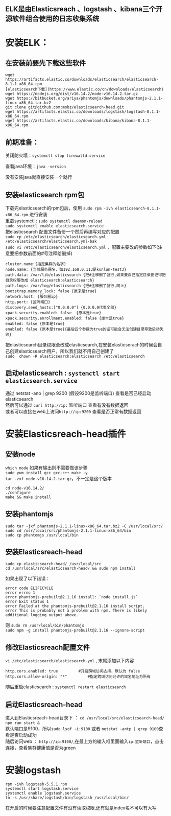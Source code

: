 ## ELK是由Elasticsreach 、logstash 、kibana三个开源软件组合使用的日志收集系统
# 安装ELK：
## 在安装前要先下载这些软件
```
wget https://artifacts.elastic.co/downloads/elasticsearch/elasticsearch-8.1.1-x86_64.rpm
[elasticsearch下载](https://www.elastic.co/cn/downloads/elasticsearch)
wget https://nodejs.org/dist/v16.14.2/node-v16.14.2.tar.gz
wget https://bitbucket.org/ariya/phantomjs/downloads/phantomjs-2.1.1-linux-x86_64.tar.bz2
git clone git@github.com:mobz/elasticsearch-head.git
wget https://artifacts.elastic.co/downloads/logstash/logstash-8.1.1-x86_64.rpm
wget https://artifacts.elastic.co/downloads/kibana/kibana-8.1.1-x86_64.rpm
```
## 前期准备：

关闭防火墙：`systemctl stop firewalld.service`

查看java环境：`java -version`

没有安装java就直接安装一个就行
## 安装elasticsearch rpm包

下载完elasticsearch的rpm包后，使用 `sudo rpm -ivh elasticsearch-8.1.1-x86_64.rpm` 进行安装  
重载systemctl : `sudo systemctl daemon-reload`  
`sudo systemctl enable elasticsearch.service`  
把elasticsearch 配置文件备份一个然后再编写对应的配置  
`sudo cp /etc/elasticsearch/elasticsearch.yml /etc/elasticsearch/elasticsearch.yml-bak`  
`sudo vi /etc/elasticsearch/elasticsearch.yml` ，配置主要改的参数如下(注意要把参数前面的#号注释给删掉)  
```
cluster.name:{指定集群的名字}  
node.name: {当前服务器名，如192.168.0.113是kunlun-test3}  
path.data: /var/lib/elasticsearch {把#注释删了就行,如果要自己指定目录要记得把目录权限改成 elasticsearch:elasticsearch}  
path.logs: /var/log/elasticsearch {把#注释删了就行,同上}  
bootstrap.memory_lock: false {原来是true}  
network.host: {服务器ip}  
http.port: {监听端口}  
discovery.seed_hosts:["0.0.0.0"] {0.0.0.0代表全部}  
xpack.security.enabled: false  {原本是true}  
xpack.security.enrollment.enabled: false {原本是true}  
enabled: false {原本是true}  
enabled: false {原本是true}{最后四个参数为true的话可能会无法创建目录导致启动失败}  
```

把elasticsearch目录权限全改成elasticsearch,在安装elasticserach的时候会自己创建elasticsearch用户，所以我们就不用自己创建了  
`sudo  chown -R elasticsearch:elasticsearch /etc/elasticsearch`  
## 启动elasticsearch : `systemctl start elasticsearch.service`  
通过 netstat -ano | grep 9200 (假设9200是监听端口) 查看是否已经启动elasticsearch  
然后可以通过 `curl http://ip:` 监听端口 查看有没有数据返回  
或者可以直接在web上访问`http://ip:9200` 查看是否正常有数据返回  

# 安装Elasticsreach-head插件
## 安装node
`which node` 如果有输出则不需要做该步骤  
`sudo yum install gcc gcc-c++ make -y`  
`tar -zxf node-v16.14.2.tar.gz`，不一定是这个版本  
```
cd node-v16.14.2/
./configure
make && make install
```
## 安装phantomjs
```
sudo tar -jxf phantomjs-2.1.1-linux-x86_64.tar.bz2 -C /usr/local/src/
sudo cd /usr/local/src/phantomjs-2.1.1-linux-x86_64/bin
sudo cp phantomjs /usr/local/bin
```
## 安装Elasticsreach-head
```
sudo cp elasticsearch-head/ /usr/local/src
cd /usr/local/src/elasticsearch-head/ && sudo npm install
```
如果出现了以下错误：  
```
error code ELIFECYCLE
error errno 1
error phantomjs-prebuilt@2.1.16 install: `node install.js`
error Exit status 1
error Failed at the phantomjs-prebuilt@2.1.16 install script.
error This is probably not a problem with npm. There is likely additional logging output above.
```
则 `sudo rm /usr/local/bin/phantomjs`  
`sudo npm -g install phantomjs-prebuilt@2.1.16 --ignore-script`
## 修改Elasticsreach配置文件
`vi /etc/elasticsearch/elasticsearch.yml` , 末尾添加以下内容  
```
http.cors.enabled: true         #开启跨域访问支持，默认为 false
http.cors.allow-origin: "*"         #指定跨域访问允许的域名地址为所有
```
随后重启elasticsearch : `systemctl restart elasticsearch`  
## 启动Elasticsreach-head
进入到Elasticsreach-head目录下 ： `cd /usr/local/src/elasticsearch-head/`  
`npm run start &`  
默认端口是9100，所以`sudo lsof -i:9100` 或者 `netstat -antp | grep 9100`查看是否启动成功  
随后访问web ： `http://ip:9100/`,在最上方的输入框里面输入`ip:监听端口`，点击连接，查看集群健康值是否为green  
# 安装logstash
`rpm -ivh logstash-5.5.1.rpm`  
`systemctl start logstash.service`  
`systemctl enable logstash.service`  
`ln -s /usr/share/logstash/bin/logstash /usr/local/bin/`

在开启的时候要注意配置文件有没有读取权限,还有就是index名不可以有大写
